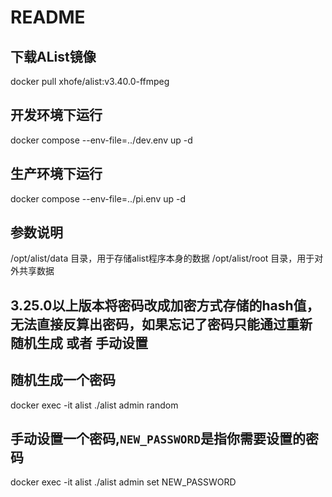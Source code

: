 # README

## 下载AList镜像

docker pull xhofe/alist:v3.40.0-ffmpeg

## 开发环境下运行

docker compose --env-file=../dev.env up -d

## 生产环境下运行

docker compose --env-file=../pi.env up -d

## 参数说明

/opt/alist/data 目录，用于存储alist程序本身的数据
/opt/alist/root 目录，用于对外共享数据

## 3.25.0以上版本将密码改成加密方式存储的hash值，无法直接反算出密码，如果忘记了密码只能通过重新 随机生成 或者 手动设置

## 随机生成一个密码

docker exec -it alist ./alist admin random

## 手动设置一个密码,`NEW_PASSWORD`是指你需要设置的密码

docker exec -it alist ./alist admin set NEW_PASSWORD
